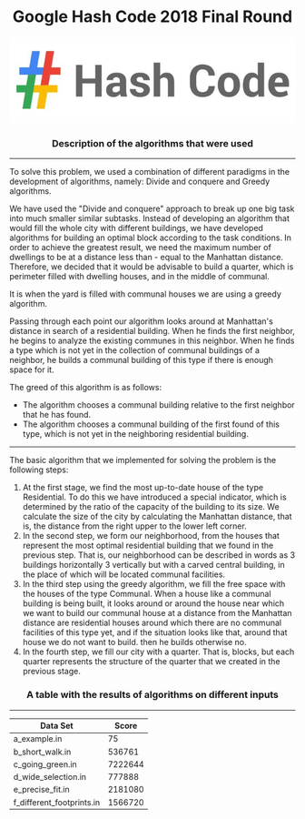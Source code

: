 <h1 align="center">Google Hash Code 2018 Final Round</h1>
<p align="center">
  <img src="event_google-hash-code_491696.jpg">
</p>

<h3 align="center">Description of the algorithms that were used</h3>
<hr>

To solve this problem, we used a combination of different paradigms in the development of algorithms, namely: Divide and conquere and Greedy algorithms.

We have used the "Divide and conquere" approach to break up one big task into much smaller similar subtasks. Instead of developing an algorithm that would fill the whole city with different buildings, we have developed algorithms for building an optimal block according to the task conditions. In order to achieve the greatest result, we need the maximum number of dwellings to be at a distance less than - equal to the Manhattan distance. Therefore, we decided that it would be advisable to build a quarter, which is perimeter filled with dwelling houses, and in the middle of communal.

It is when the yard is filled with communal houses we are using a greedy algorithm.

Passing through each point our algorithm looks around at Manhattan's distance in search of a residential building. When he finds the first neighbor, he begins to analyze the existing communes in this neighbor. When he finds a type which is not yet in the collection of communal buildings of a neighbor, he builds a communal building of this type if there is enough space for it.

The greed of this algorithm is as follows:
* The algorithm chooses a communal building relative to the first neighbor that he has found.
* The algorithm chooses a communal building of the first found of this type, which is not yet in the neighboring residential building.

<hr>

The basic algorithm that we implemented for solving the problem is the following steps:
1. At the first stage, we find the most up-to-date house of the type Residential. To do this we have introduced a special indicator, which is determined by the ratio of the capacity of the building to its size. We calculate the size of the city by calculating the Manhattan distance, that is, the distance from the right upper to the lower left corner.
2. In the second step, we form our neighborhood, from the houses that represent the most optimal residential building that we found in the previous step.
That is, our neighborhood can be described in words as 3 buildings horizontally 3 vertically but with a carved central building, in the place of which will be located communal facilities.
3. In the third step using the greedy algorithm, we fill the free space with the houses of the type Communal.
When a house like a communal building is being built, it looks around or around the house near which we want to build our communal house at a distance from the Manhattan distance are residential houses around which there are no communal facilities of this type yet, and if the situation looks like that, around that house we do not want to build. then he builds otherwise no.
4. In the fourth step, we fill our city with a quarter. That is, blocks, but each quarter represents the structure of the quarter that we created in the previous stage.

<h3 align="center">A table with the results of algorithms on different inputs</h3>
<hr>

| Data Set                |Score     |
|-------------------------|----------|
|a_example.in             |75        |
|b_short_walk.in          |536761    |
|c_going_green.in         |7222644   |
|d_wide_selection.in      |777888    |
|e_precise_fit.in         |2181080   |
|f_different_footprints.in|1566720   |
